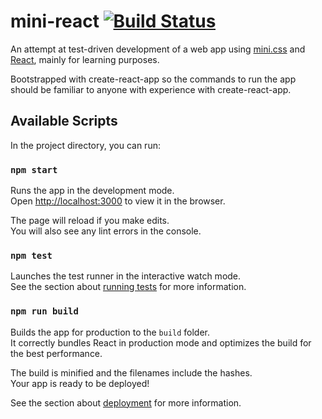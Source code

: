 # mini-react [![Build Status](https://travis-ci.com/AnalogueMachine/analoguemachine.github.io.svg?branch=source)](https://travis-ci.com/AnalogueMachine/analoguemachine.github.io)
An attempt at test-driven development of a web app using [mini.css](https://minicss.org/) and [React](https://reactjs.org/), mainly for learning purposes.

Bootstrapped with create-react-app so the commands to run the app should be familiar to anyone with experience with create-react-app.

## Available Scripts

In the project directory, you can run:

### `npm start`

Runs the app in the development mode.<br>
Open [http://localhost:3000](http://localhost:3000) to view it in the browser.

The page will reload if you make edits.<br>
You will also see any lint errors in the console.

### `npm test`

Launches the test runner in the interactive watch mode.<br>
See the section about [running tests](https://facebook.github.io/create-react-app/docs/running-tests) for more information.

### `npm run build`

Builds the app for production to the `build` folder.<br>
It correctly bundles React in production mode and optimizes the build for the best performance.

The build is minified and the filenames include the hashes.<br>
Your app is ready to be deployed!

See the section about [deployment](https://facebook.github.io/create-react-app/docs/deployment) for more information.
